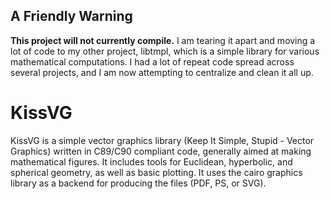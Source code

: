 ## A Friendly Warning
**This project will not currently compile.** I am tearing it apart and moving
a lot of code to my other project, libtmpl, which is a simple library for
various mathematical computations. I had a lot of repeat code spread across
several projects, and I am now attempting to centralize and clean it all up.

# KissVG
KissVG is a simple vector graphics library (Keep It Simple, Stupid - Vector
Graphics) written in C89/C90 compliant code, generally aimed at making
mathematical figures. It includes tools for Euclidean, hyperbolic, and
spherical geometry, as well as basic plotting. It uses the cairo graphics
library as a backend for producing the files (PDF, PS, or SVG).


